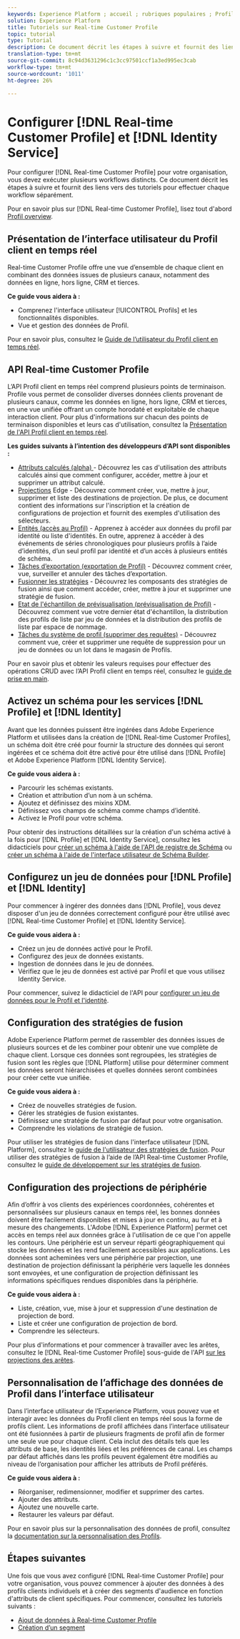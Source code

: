 ```yaml
---
keywords: Experience Platform ; accueil ; rubriques populaires ; Profil client en temps réel ; Service d'identité ;
solution: Experience Platform
title: Tutoriels sur Real-time Customer Profile
topic: tutorial
type: Tutorial
description: Ce document décrit les étapes à suivre et fournit des liens vers des tutoriels pour effectuer chaque workflow séparément.
translation-type: tm+mt
source-git-commit: 8c94d3631296c1c3cc97501ccf1a3ed995ec3cab
workflow-type: tm+mt
source-wordcount: '1011'
ht-degree: 26%

---
```



# Configurer [!DNL Real-time Customer Profile] et [!DNL Identity Service]

Pour configurer [!DNL Real-time Customer Profile] pour votre organisation, vous devez exécuter plusieurs workflows distincts. Ce document décrit les étapes à suivre et fournit des liens vers des tutoriels pour effectuer chaque workflow séparément.

Pour en savoir plus sur [!DNL Real-time Customer Profile], lisez tout d&#39;abord [Profil overview](../profile/home.md).

## Présentation de l’interface utilisateur du Profil client en temps réel

Real-time Customer Profile offre une vue d’ensemble de chaque client en combinant des données issues de plusieurs canaux, notamment des données en ligne, hors ligne, CRM et tierces.

**Ce guide vous aidera à :**
- Comprenez l&#39;interface utilisateur [!UICONTROL Profils] et les fonctionnalités disponibles.
- Vue et gestion des données de Profil.

Pour en savoir plus, consultez le [Guide de l’utilisateur du Profil client en temps réel](../profile/ui/user-guide.md).

## API Real-time Customer Profile

L’API Profil client en temps réel comprend plusieurs points de terminaison. Profile vous permet de consolider diverses données clients provenant de plusieurs canaux, comme les données en ligne, hors ligne, CRM et tierces, en une vue unifiée offrant un compte horodaté et exploitable de chaque interaction client. Pour plus d&#39;informations sur chacun des points de terminaison disponibles et leurs cas d&#39;utilisation, consultez la [Présentation de l&#39;API Profil client en temps réel](../profile/api/overview.md).

**Les guides suivants à l’intention des développeurs d’API sont disponibles :**
- [Attributs calculés (alpha)  ](../profile/api/computed-attributes.md) - Découvrez les cas d&#39;utilisation des attributs calculés ainsi que comment configurer, accéder, mettre à jour et supprimer un attribut calculé.
- [Projections](../profile/api/edge-projections.md)  Edge - Découvrez comment créer, vue, mettre à jour, supprimer et liste des destinations de projection. De plus, ce document contient des informations sur l&#39;inscription et la création de configurations de projection et fournit des exemples d&#39;utilisation des sélecteurs.
- [Entités (accès au Profil)](../profile/api/entities.md)  - Apprenez à accéder aux données du profil par identité ou liste d&#39;identités. En outre, apprenez à accéder à des événements de séries chronologiques pour plusieurs profils à l’aide d’identités, d’un seul profil par identité et d’un accès à plusieurs entités de schéma.
- [Tâches d’exportation (exportation de Profil)](../profile/api/export-jobs.md)  - Découvrez comment créer, vue, surveiller et annuler des tâches d’exportation.
- [Fusionner les stratégies](../profile/api/merge-policies.md)  - Découvrez les composants des stratégies de fusion ainsi que comment accéder, créer, mettre à jour et supprimer une stratégie de fusion.
- [Etat de l&#39;échantillon de prévisualisation (prévisualisation de Profil)](../profile/api/preview-sample-status.md)  - Découvrez comment vue votre dernier état d&#39;échantillon, la distribution des profils de liste par jeu de données et la distribution des profils de liste par espace de nommage.
- [Tâches du système de profil (supprimer des requêtes)](../profile/api/profile-system-jobs.md)  - Découvrez comment vue, créer et supprimer une requête de suppression pour un jeu de données ou un lot dans le magasin de Profils.

Pour en savoir plus et obtenir les valeurs requises pour effectuer des opérations CRUD avec l’API Profil client en temps réel, consultez le [guide de prise en main](../profile/api/getting-started.md).

## Activez un schéma pour les services [!DNL Profile] et [!DNL Identity]

Avant que les données puissent être ingérées dans Adobe Experience Platform et utilisées dans la création de [!DNL Real-time Customer Profiles], un schéma doit être créé pour fournir la structure des données qui seront ingérées et ce schéma doit être activé pour être utilisé dans [!DNL Profile] et Adobe Experience Platform [!DNL Identity Service].

**Ce guide vous aidera à :**
- Parcourir les schémas existants.
- Création et attribution d’un nom à un schéma.
- Ajoutez et définissez des mixins XDM.
- Définissez vos champs de schéma comme champs d’identité.
- Activez le Profil pour votre schéma.

Pour obtenir des instructions détaillées sur la création d&#39;un schéma activé à la fois pour [!DNL Profile] et [!DNL Identity Service], consultez les didacticiels pour [créer un schéma à l&#39;aide de l&#39;API de registre de Schéma](../xdm/tutorials/create-schema-api.md) ou [créer un schéma à l&#39;aide de l&#39;interface utilisateur de Schéma Builder](../xdm/tutorials/create-schema-ui.md).

## Configurez un jeu de données pour [!DNL Profile] et [!DNL Identity]

Pour commencer à ingérer des données dans [!DNL Profile], vous devez disposer d&#39;un jeu de données correctement configuré pour être utilisé avec [!DNL Real-time Customer Profile] et [!DNL Identity Service].

**Ce guide vous aidera à :**
- Créez un jeu de données activé pour le Profil.
- Configurez des jeux de données existants.
- Ingestion de données dans le jeu de données.
- Vérifiez que le jeu de données est activé par Profil et que vous utilisez Identity Service.

Pour commencer, suivez le didacticiel de l&#39;API pour [configurer un jeu de données pour le Profil et l&#39;identité](../profile/tutorials/dataset-configuration.md).

## Configuration des stratégies de fusion

Adobe Experience Platform permet de rassembler des données issues de plusieurs sources et de les combiner pour obtenir une vue complète de chaque client. Lorsque ces données sont regroupées, les stratégies de fusion sont les règles que [!DNL Platform] utilise pour déterminer comment les données seront hiérarchisées et quelles données seront combinées pour créer cette vue unifiée.

**Ce guide vous aidera à :**
- Créez de nouvelles stratégies de fusion.
- Gérer les stratégies de fusion existantes.
- Définissez une stratégie de fusion par défaut pour votre organisation.
- Comprendre les violations de stratégie de fusion.

Pour utiliser les stratégies de fusion dans l&#39;interface utilisateur [!DNL Platform], consultez le [guide de l&#39;utilisateur des stratégies de fusion](../profile/ui/merge-policies.md). Pour utiliser des stratégies de fusion à l’aide de l’API Real-time Customer Profile, consultez le [guide de développement sur les stratégies de fusion](../profile/api/merge-policies.md).

## Configuration des projections de périphérie

Afin d’offrir à vos clients des expériences coordonnées, cohérentes et personnalisées sur plusieurs canaux en temps réel, les bonnes données doivent être facilement disponibles et mises à jour en continu, au fur et à mesure des changements. L&#39;Adobe [!DNL Experience Platform] permet cet accès en temps réel aux données grâce à l&#39;utilisation de ce que l&#39;on appelle les contours. Une périphérie est un serveur réparti géographiquement qui stocke les données et les rend facilement accessibles aux applications. Les données sont acheminées vers une périphérie par projection, une destination de projection définissant la périphérie vers laquelle les données sont envoyées, et une configuration de projection définissant les informations spécifiques rendues disponibles dans la périphérie.

**Ce guide vous aidera à :**
- Liste, création, vue, mise à jour et suppression d&#39;une destination de projection de bord.
- Liste et créer une configuration de projection de bord.
- Comprendre les sélecteurs.

Pour plus d&#39;informations et pour commencer à travailler avec les arêtes, consultez le [!DNL Real-time Customer Profile] sous-guide de l&#39;API [sur les projections des arêtes](../profile/api/edge-projections.md).

## Personnalisation de l’affichage des données de Profil dans l’interface utilisateur

Dans l’interface utilisateur de l’Experience Platform, vous pouvez vue et interagir avec les données du Profil client en temps réel sous la forme de profils client. Les informations de profil affichées dans l’interface utilisateur ont été fusionnées à partir de plusieurs fragments de profil afin de former une seule vue pour chaque client. Cela inclut des détails tels que les attributs de base, les identités liées et les préférences de canal. Les champs par défaut affichés dans les profils peuvent également être modifiés au niveau de l’organisation pour afficher les attributs de Profil préférés.

**Ce guide vous aidera à :**
- Réorganiser, redimensionner, modifier et supprimer des cartes.
- Ajouter des attributs.
- Ajoutez une nouvelle carte.
- Restaurer les valeurs par défaut.

Pour en savoir plus sur la personnalisation des données de profil, consultez la [documentation sur la personnalisation des Profils](../profile/ui/profile-customization.md).

## Étapes suivantes

Une fois que vous avez configuré [!DNL Real-time Customer Profile] pour votre organisation, vous pouvez commencer à ajouter des données à des profils clients individuels et à créer des segments d&#39;audience en fonction d&#39;attributs de client spécifiques. Pour commencer, consultez les tutoriels suivants :

- [Ajout de données à Real-time Customer Profile](../profile/tutorials/add-profile-data.md)
- [Création d’un segment](../segmentation/tutorials/create-a-segment.md)